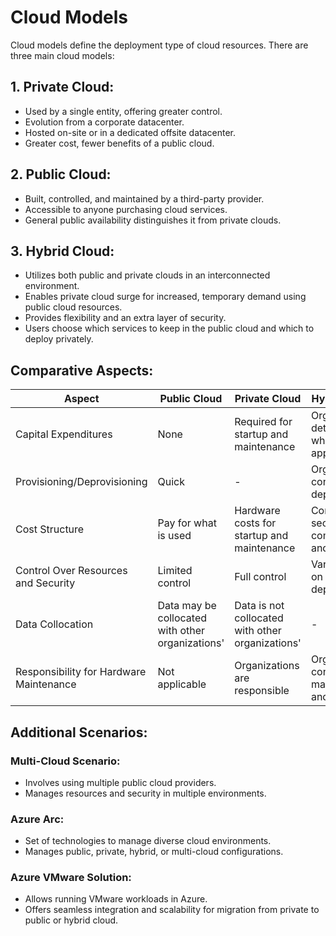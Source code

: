 # Cloud Models

Cloud models define the deployment type of cloud resources. There are three main cloud models:

## 1. Private Cloud:

- Used by a single entity, offering greater control.
- Evolution from a corporate datacenter.
- Hosted on-site or in a dedicated offsite datacenter.
- Greater cost, fewer benefits of a public cloud.

## 2. Public Cloud:

- Built, controlled, and maintained by a third-party provider.
- Accessible to anyone purchasing cloud services.
- General public availability distinguishes it from private clouds.

## 3. Hybrid Cloud:

- Utilizes both public and private clouds in an interconnected environment.
- Enables private cloud surge for increased, temporary demand using public cloud resources.
- Provides flexibility and an extra layer of security.
- Users choose which services to keep in the public cloud and which to deploy privately.

## Comparative Aspects:

| Aspect                              | Public Cloud                               | Private Cloud                                      | Hybrid Cloud                                      |
|-------------------------------------|--------------------------------------------|----------------------------------------------------|----------------------------------------------------|
| Capital Expenditures                | None                                       | Required for startup and maintenance                 | Organizations determine where to run apps           |
| Provisioning/Deprovisioning         | Quick                                      | -                                                  | Organizations control app deployment                |
| Cost Structure                      | Pay for what is used                       | Hardware costs for startup and maintenance          | Control over security, compliance, and legal        |
| Control Over Resources and Security | Limited control                            | Full control                                        | Varies based on deployment                         |
| Data Collocation                    | Data may be collocated with other organizations' | Data is not collocated with other organizations' | -                                                  |
| Responsibility for Hardware Maintenance | Not applicable                         | Organizations are responsible                      | Organizations control maintenance and updates     |

## Additional Scenarios:

### Multi-Cloud Scenario:

- Involves using multiple public cloud providers.
- Manages resources and security in multiple environments.

### Azure Arc:

- Set of technologies to manage diverse cloud environments.
- Manages public, private, hybrid, or multi-cloud configurations.

### Azure VMware Solution:

- Allows running VMware workloads in Azure.
- Offers seamless integration and scalability for migration from private to public or hybrid cloud.


